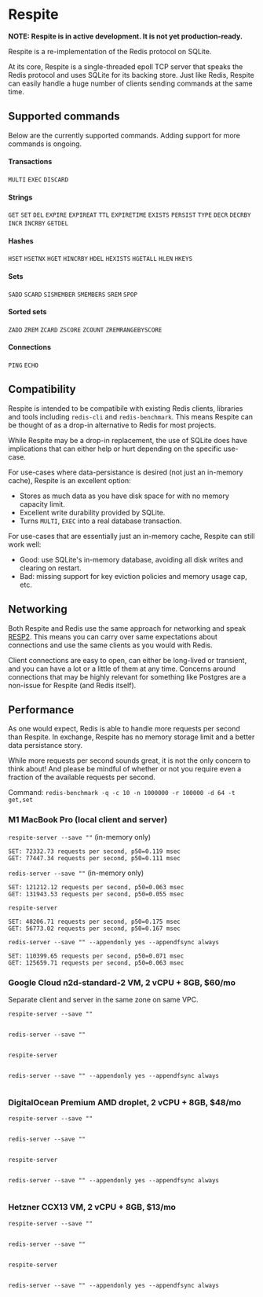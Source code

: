 # Respite

**NOTE: Respite is in active development. It is not yet production-ready.**

Respite is a re-implementation of the Redis protocol on SQLite.

At its core, Respite is a single-threaded epoll TCP server that speaks the Redis protocol and uses SQLite for its backing store. Just like Redis, Respite can easily handle a huge number of clients sending commands at the same time.

## Supported commands

Below are the currently supported commands. Adding support for more commands is ongoing.

#### Transactions

`MULTI`
`EXEC`
`DISCARD`

#### Strings

`GET`
`SET`
`DEL`
`EXPIRE`
`EXPIREAT`
`TTL`
`EXPIRETIME`
`EXISTS`
`PERSIST`
`TYPE`
`DECR`
`DECRBY`
`INCR`
`INCRBY`
`GETDEL`

#### Hashes

`HSET`
`HSETNX`
`HGET`
`HINCRBY`
`HDEL`
`HEXISTS`
`HGETALL`
`HLEN`
`HKEYS`

#### Sets

`SADD`
`SCARD`
`SISMEMBER`
`SMEMBERS`
`SREM`
`SPOP`

#### Sorted sets

`ZADD`
`ZREM`
`ZCARD`
`ZSCORE`
`ZCOUNT`
`ZREMRANGEBYSCORE`

#### Connections

`PING`
`ECHO`

## Compatibility

Respite is intended to be compatibile with existing Redis clients, libraries and tools including `redis-cli` and `redis-benchmark`. This means Respite can be thought of as a drop-in alternative to Redis for most projects.

While Respite may be a drop-in replacement, the use of SQLite does have implications that can either help or hurt depending on the specific use-case.

For use-cases where data-persistance is desired (not just an in-memory cache), Respite is an excellent option:
* Stores as much data as you have disk space for with no memory capacity limit.
* Excellent write durability provided by SQLite.
* Turns `MULTI`, `EXEC` into a real database transaction.

For use-cases that are essentially just an in-memory cache, Respite can still work well:
* Good: use SQLite's in-memory database, avoiding all disk writes and clearing on restart.
* Bad: missing support for key eviction policies and memory usage cap, etc.

## Networking

Both Respite and Redis use the same approach for networking and speak [RESP2](https://redis.io/docs/latest/develop/reference/protocol-spec/). This means you can carry over same expectations about connections and use the same clients as you would with Redis.

Client connections are easy to open, can either be long-lived or transient, and you can have a lot or a little of them at any time. Concerns around connections that may be highly relevant for something like Postgres are a non-issue for Respite (and Redis itself).

## Performance

As one would expect, Redis is able to handle more requests per second than Respite. In exchange, Respite has no memory storage limit and a better data persistance story.

While more requests per second sounds great, it is not the only concern to think about! And please be mindful of whether or not you require even a fraction of the available requests per second.

Command: `redis-benchmark -q -c 10 -n 1000000 -r 100000 -d 64 -t get,set`

### M1 MacBook Pro (local client and server)

`respite-server --save ""` (in-memory only)

```
SET: 72332.73 requests per second, p50=0.119 msec
GET: 77447.34 requests per second, p50=0.111 msec
```

`redis-server --save ""` (in-memory only)

```
SET: 121212.12 requests per second, p50=0.063 msec
GET: 131943.53 requests per second, p50=0.055 msec
```

`respite-server`

```
SET: 48206.71 requests per second, p50=0.175 msec
GET: 56773.02 requests per second, p50=0.167 msec
```

`redis-server --save "" --appendonly yes --appendfsync always`

```
SET: 110399.65 requests per second, p50=0.071 msec
GET: 125659.71 requests per second, p50=0.063 msec
```

### Google Cloud n2d-standard-2 VM, 2 vCPU + 8GB, $60/mo

Separate client and server in the same zone on same VPC.

`respite-server --save ""`

```
```

`redis-server --save ""`

```
```

`respite-server`

```
```

`redis-server --save "" --appendonly yes --appendfsync always`

```
```

### DigitalOcean Premium AMD droplet, 2 vCPU + 8GB, $48/mo

`respite-server --save ""`

```
```

`redis-server --save ""`

```
```

`respite-server`

```
```

`redis-server --save "" --appendonly yes --appendfsync always`

```
```

### Hetzner CCX13 VM, 2 vCPU + 8GB, $13/mo

`respite-server --save ""`

```
```

`redis-server --save ""`

```
```

`respite-server`

```
```

`redis-server --save "" --appendonly yes --appendfsync always`

```
```
